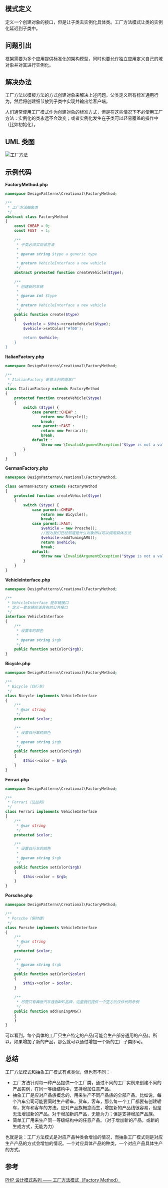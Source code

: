 ## 模式定义
定义一个创建对象的接口，但是让子类去实例化具体类。工厂方法模式让类的实例化延迟到子类中。


## 问题引出
框架需要为多个应用提供标准化的架构模型，同时也要允许独立应用定义自己的域对象并对其进行实例化。


## 解决办法
工厂方法以模板方法的方式创建对象来解决上述问题。父类定义所有标准通用行为，然后将创建细节放到子类中实现并输出给客户端。

人们通常使用工厂模式作为创建对象的标准方式，但是在这些情况下不必使用工厂方法：实例化的类永远不会改变；或者实例化发生在子类可以轻易覆盖的操作中（比如初始化）。


## UML 类图
![工厂方法](http://7xkt52.com1.z0.glb.clouddn.com/markdown/1467191387171.png)


## 示例代码
**FactoryMethod.php**

```php
namespace DesignPatterns\Creational\FactoryMethod;

/**
 * 工厂方法抽象类
 */
abstract class FactoryMethod
{
    const CHEAP = 0;
    const FAST  = 1;
    
    /**
     * 子类必须实现该方法
     *
     * @param string $type a generic type
     *
     * @return VehicleInterface a new vehicle
     */
    abstract protected function createVehicle($type);
    
    /**
     * 创建新的车辆
     *
     * @param int $type
     *
     * @return VehicleInterface a new vehicle
     */
    public function create($type)
    {
        $vehicle = $this->createVehicle($type);
        $vehicle->setColor("#f00');
        
        return $vehicle;
    }
}
```

**ItalianFactory.php**

```php
namespace DesignPatterns\Creational\FactoryMethod;

/**
 * ItalianFactory 是意大利的造车厂
 */
class ItalianFactory extends FactoryMethod
{
    protected function createVehicle($type)
    {
        switch ($type) {
            case parent::CHEAP :
                return new Bicycle();
                break;
            case parent::FAST :
                return new Ferrari();
                break;
            default :
                throw new \InvalidArgumentException("$type is not a valid vehicle");
        }
    }
}
```

**GermanFactory.php**

```php
namespace DesignPatterns\Creational\FactoryMethod;

class GermanFactory extends FactoryMethod
{
    protected function createVehicle($type)
    {
        switch ($type) {
            case parent::CHEAP:
                return new Bicycle();
                break;
            case parent::FAST:
                $vehicle = new Prosche();
                //因为我们已经知道是什么对象所以可以调用具体方法
                $vehicle->addTuningAMG();
                return $vehicle;
                break;
            default:
                throw new \InvalidArgumentException("$type is not a valid vehicle");
        }
    }
}
```

**VehicleInterface.php**

```php
namespace DesignPatterns\Creational\FactoryMethod;

/**
 * VehicleInterface 是车辆接口
 * 定义一套车辆应该具有的公共接口
 */
interface VehicleInterface
{
    /**
     * 设置车的颜色
     *
     * @param string $rgb
     */
    public function setColor($rgb);
}
```

**Bicycle.php**

```php
namespace DesignPatterns\Creational\FactoryMethod;

/**
 * Bicycle（自行车）
 */
class Bicycle implements VehicleInterface
{
    /**
     * @var string
     */
    protected $color;

    /**
     * 设置自行车的颜色
     *
     * @param string $rgb
     */
    public function setColor($rgb)
    {
        $this->color = $rgb;
    }
}
```

**Ferrari.php**

```php
namespace DesignPatterns\Creational\FactoryMethod;

/**
 * Ferrari（法拉利）
 */
class Ferrari implements VehicleInterface
{
    /**
     * @var string
     */
    protected $color;

    /**
     * 设置自行车的颜色
     *
     * @param string $rgb
     */
    public function setColor($rgb)
    {
        $this->color = $rgb;
    }
}
```

**Porsche.php**

```php
namespace DesignPatterns\Creational\FactoryMethod;

/**
 * Porsche（保时捷）
 */
class Porsche implements VehicleInterface
{
    /**
     * @var string
     */
    protected $color;

    /**
     * @param string $rgb
     */
    public function setColor($color)
    {
        $this->color = $color;
    }
    
    /**
     * 尽管只有奔驰汽车挂有AMG品牌，这里我们提供一个空方法仅作代码示例
     */
    public function addTuningAMG()
    {
    }
}
```

可以看到，每个具体的工厂只生产特定的产品(可能会生产部分通用的产品)。所以，如果增加了新的产品，那么就可以通过增加一个新的工厂子类即可。


## 总结
工厂方法模式和抽象工厂模式有点类似，但也有不同：

- 工厂方法针对每一种产品提供一个工厂类，通过不同的工厂实例来创建不同的产品实例，在同一等级结构中，支持增加任意产品。
- 抽象工厂是应对产品族概念的，用来生产不同产品族的全部产品。比如说，每个汽车公司可能要同时生产轿车，货车，客车，那么每一个工厂都要有创建轿车，货车和客车的方法。应对产品族概念而生，增加新的产品线很容易，但是无法增加新的产品。对于增加新的产品，无能为力；但是支持增加产品族。
- 简单工厂用来生产同一等级结构中的任意产品。（对于增加新的产品，或新的生成方式，无能为力）

也就是说：工厂方法模式是对应产品种类会增加的情况，而抽象工厂模式则是对应生产产品的方式会增加的情况。一个对应具体产品的种类，一个对应产品具体生产的方式。


## 参考
[PHP 设计模式系列 —— 工厂方法模式（Factory Method）](http://laravelacademy.org/post/2506.html)



